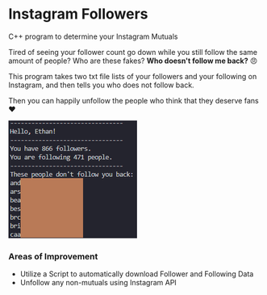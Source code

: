 # Instagram Followers

C++ program to determine your Instagram Mutuals

Tired of seeing your follower count go down while you still follow the same amount of people? Who are these fakes? **Who doesn't follow me back?** :angry:


This program takes two txt file lists of your followers and your following on Instagram, and then tells you who does not follow back.


Then you can happily unfollow the people who think that they deserve fans :heart:

![Program Output](followerOutput.png)

### Areas of Improvement
- Utilize a Script to automatically download Follower and Following Data
- Unfollow any non-mutuals using Instagram API

